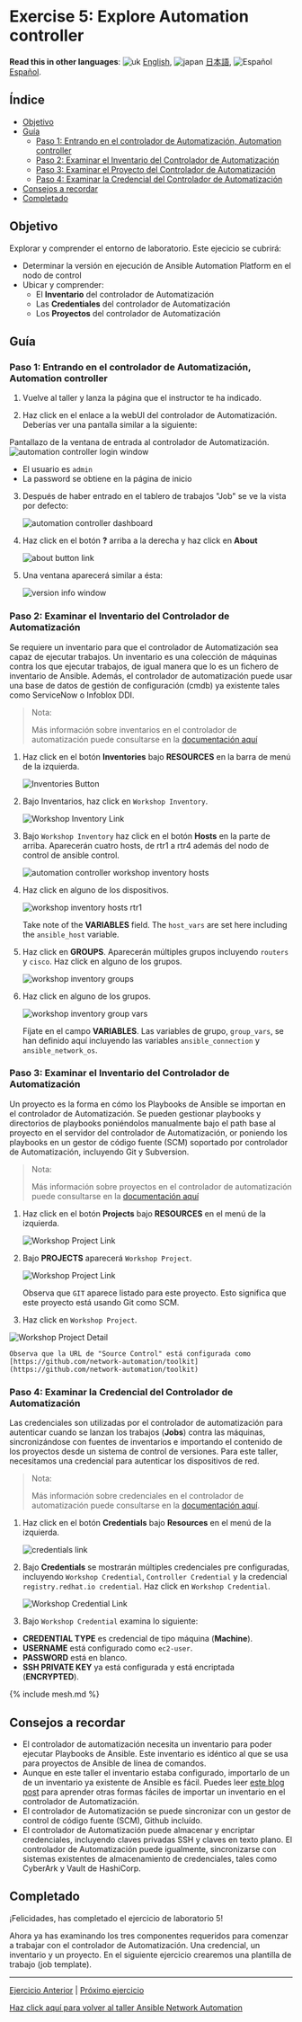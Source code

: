 # Exercise 5: Explore Automation controller

**Read this in other languages**: ![uk](https://github.com/ansible/workshops/raw/devel/images/uk.png) [English](README.md),  ![japan](https://github.com/ansible/workshops/raw/devel/images/japan.png) [日本語](README.ja.md), ![Español](https://github.com/ansible/workshops/raw/devel/images/es.png) [Español](README.es.md).

## Índice

* [Objetivo](#objetivo)
* [Guía](#guía)
   * [Paso 1: Entrando en el controlador de Automatización, Automation controller](#paso-1-entrando-en-el-controlador-de-automatización-automation-controller)
   * [Paso 2: Examinar el Inventario del Controlador de Automatización](#paso-2-examinar-el-inventario-del-controlador-de-automatización)
   * [Paso 3: Examinar el Proyecto del Controlador de Automatización](#paso-3-examinar-el-proyecto-del-controlador-de-automatización)
   * [Paso 4: Examinar la Credencial del Controlador de Automatización](#paso-4-examinar-la-credencial-del-controlador-de-automatización)
* [Consejos a recordar](#consejos-a-recordar)
* [Completado](#completado)

## Objetivo

Explorar y comprender el entorno de laboratorio. Este ejecicio se cubrirá:

* Determinar la versión en ejecución de Ansible Automation Platform en el nodo de control
* Ubicar y comprender:
  * El **Inventario** del controlador de Automatización
  * Las **Credentiales** del controlador de Automatización
  * Los **Proyectos** del controlador de Automatización

## Guía

### Paso 1: Entrando en el controlador de Automatización, Automation controller

1.  Vuelve al taller y lanza la página que el instructor te ha indicado.

2.  Haz click en el enlace a la webUI del controlador de Automatización. Deberías ver una pantalla similar a la siguiente:

   Pantallazo de la ventana de entrada al controlador de Automatización.
![automation controller login window](images/automation_controller_login.png)

   * El usuario es `admin`
   * La password se obtiene en la página de inicio

3. Después de haber entrado en el tablero de trabajos "Job" se ve la vista por defecto:

   ![automation controller dashboard](images/automation_controller_dashboard.png)

4. Haz click en el botón **?** arriba a la derecha y haz click en **About**

   ![about button link](images/automation_controller_about.png)

5. Una ventana aparecerá similar a ésta:

   ![version info window](images/automation_controller_about_info.png)


### Paso 2: Examinar el Inventario del Controlador de Automatización

Se requiere un inventario para que el controlador de Automatización sea capaz de ejecutar trabajos. Un inventario es una colección de máquinas contra los que ejecutar trabajos, de igual manera que lo es un fichero de inventario de Ansible. Además, el controlador de automatización puede usar una base de datos de gestión de configuración (cmdb) ya existente tales como ServiceNow o Infoblox DDI.

> Nota:
>
> Más información sobre inventarios en el controlador de automatización puede consultarse en la [documentación aquí](https://docs.ansible.com/automation-controller/4.0.0/html/userguide/inventories.html)

1. Haz click en el botón **Inventories** bajo **RESOURCES** en la barra de menú de la izquierda.

    ![Inventories Button](images/automation_controller_inventories.png)

2. Bajo Inventarios, haz click en `Workshop Inventory`.

    ![Workshop Inventory Link](images/automation_controller_workshop_inventory.png)

3. Bajo `Workshop Inventory` haz click en el botón **Hosts** en la parte de arriba.  Aparecerán cuatro hosts, de rtr1 a rtr4 además del nodo de control de ansible control.

   ![automation controller workshop inventory hosts](images/workshop_inventory_hosts.png)

4. Haz click en alguno de los dispositivos.

   ![workshop inventory hosts rtr1](images/workshop_inventory_hosts_rtr1.png)

     Take note of the **VARIABLES** field.  The `host_vars` are set here including the `ansible_host` variable.

5. Haz click en **GROUPS**. Aparecerán múltiples grupos incluyendo `routers` y `cisco`. Haz click en alguno de los grupos.

   ![workshop inventory groups](images/workshop_inventory_groups.png)

6. Haz click en alguno de los grupos.

   ![workshop inventory group vars](images/workshop_inventory_group_vars.png)

     Fíjate en el campo **VARIABLES**. Las variables de grupo, `group_vars`, se han definido aquí incluyendo las variables `ansible_connection` y `ansible_network_os`.

### Paso 3: Examinar el Inventario del Controlador de Automatización

Un proyecto es la forma en cómo los Playbooks de Ansible se importan en el controlador de Automatización. Se pueden gestionar playbooks y directorios de playbooks poniéndolos manualmente bajo el path base al proyecto en el servidor del controlador de Automatización, or poniendo los playbooks en un gestor de código fuente (SCM) soportado por controlador de Automatización, incluyendo Git y Subversion.

> Nota:
>
> Más información sobre proyectos en el controlador de automatización puede consultarse en la [documentación aquí](https://docs.ansible.com/automation-controller/latest/html/userguide/projects.html)

1. Haz click en el botón **Projects** bajo **RESOURCES** en el menú de la izquierda.

   ![Workshop Project Link](images/automation_controller_projects.png)

2. Bajo **PROJECTS** aparecerá `Workshop Project`.  

    ![Workshop Project Link](images/workshop_project.png)

    Observa que `GIT` aparece listado para este proyecto. Esto significa que este proyecto está usando Git como SCM.

3. Haz click en `Workshop Project`.

  ![Workshop Project Detail](images/workshop_project_detail.png)

    Observa que la URL de "Source Control" está configurada como [https://github.com/network-automation/toolkit](https://github.com/network-automation/toolkit)

### Paso 4: Examinar la Credencial del Controlador de Automatización

Las credenciales son utilizadas por el controlador de automatización para autenticar cuando se lanzan los trabajos (**Jobs**) contra las máquinas, sincronizándose con fuentes de inventarios e importando el contenido de los proyectos desde un sistema de control de versiones. Para este taller, necesitamos una credencial para autenticar los dispositivos de red.

> Nota:
>
> Más información sobre credenciales en el controlador de automatización puede consultarse en la [documentación aquí](https://docs.ansible.com/automation-controller/4.0.0/html/userguide/credentials.html).

1. Haz click en el botón **Credentials** bajo **Resources** en el menú de la izquierda.

    ![credentials link](images/automation_controller_credentials.png)

2. Bajo **Credentials** se mostrarán múltiples credenciales pre configuradas, incluyendo `Workshop Credential`, `Controller Credential` y la credencial `registry.redhat.io credential`. Haz click en `Workshop Credential`.

    ![Workshop Credential Link](images/workshop_credential.png)

3. Bajo `Workshop Credential` examina lo siguiente:

* **CREDENTIAL TYPE** es credencial de tipo máquina (**Machine**).
* **USERNAME** está configurado como `ec2-user`.
* **PASSWORD** está en blanco.
* **SSH PRIVATE KEY** ya está configurada y está encriptada (**ENCRYPTED**).
  
{% include mesh.md %}

## Consejos a recordar

* El controlador de automatización necesita un inventario para poder ejecutar Playbooks de Ansible. Este inventario es idéntico al que se usa para proyectos de Ansible de línea de comandos.
* Aunque en este taller el inventario estaba configurado, importarlo de un de un inventario ya existente de Ansible es fácil. Puedes leer [este blog post](https://www.ansible.com/blog/three-quick-ways-to-move-your-ansible-inventory-into-red-hat-ansible-tower) para aprender otras formas fáciles de importar un inventario en el controlador de Automatización.
* El controlador de Automatización se puede sincronizar con un gestor de control de código fuente (SCM), Github incluído.
* El controlador de Automatización puede almacenar y encriptar credenciales, incluyendo claves privadas SSH y claves en texto plano. El controlador de Automatización puede igualmente, sincronizarse con sistemas existentes de almacenamiento de credenciales, tales como CyberArk y Vault de HashiCorp.

## Completado

¡Felicidades, has completado el ejercicio de laboratorio 5!

Ahora ya has examinando los tres componentes requeridos para comenzar a trabajar con el controlador de Automatización. Una credencial, un inventario y un proyecto. En el siguiente ejercicio crearemos una plantilla de trabajo (job template).

---
[Ejercicio Anterior](../4-resource-module/README.es.md) | [Próximo ejercicio](../6-controller-job-template/README.es.md)

[Haz click aquí para volver al taller Ansible Network Automation](../README.es.md)
